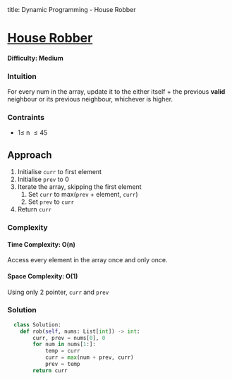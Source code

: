 <frontmatter>
  title: Dynamic Programming - House Robber
</frontmatter>

# [House Robber](https://leetcode.com/problems/house-robber/)
#### Difficulty: Medium

### Intuition
For every num in the array, update it to the either itself + the previous **valid** neighbour or its previous neighbour, whichever is higher.

### Contraints
- $1\leqslant$ n $\leqslant 45$ 
 
## Approach
1. Initialise `curr` to first element
2. Initialise `prev` to 0
3. Iterate the array, skipping the first element
    1. Set `curr` to max(`prev` + element, `curr`)
    2. Set `prev` to `curr`
4. Return `curr`

### Complexity
#### Time Complexity: O(n)
Access every element in the array once and only once.
#### Space Complexity: O(1)
Using only 2 pointer, `curr` and `prev`
### Solution
<panel header="Don't cheat yourself" type="dark">

```python
  class Solution:
    def rob(self, nums: List[int]) -> int:
        curr, prev = nums[0], 0
        for num in nums[1:]:
            temp = curr
            curr = max(num + prev, curr)
            prev = temp
        return curr
```
</panel>

